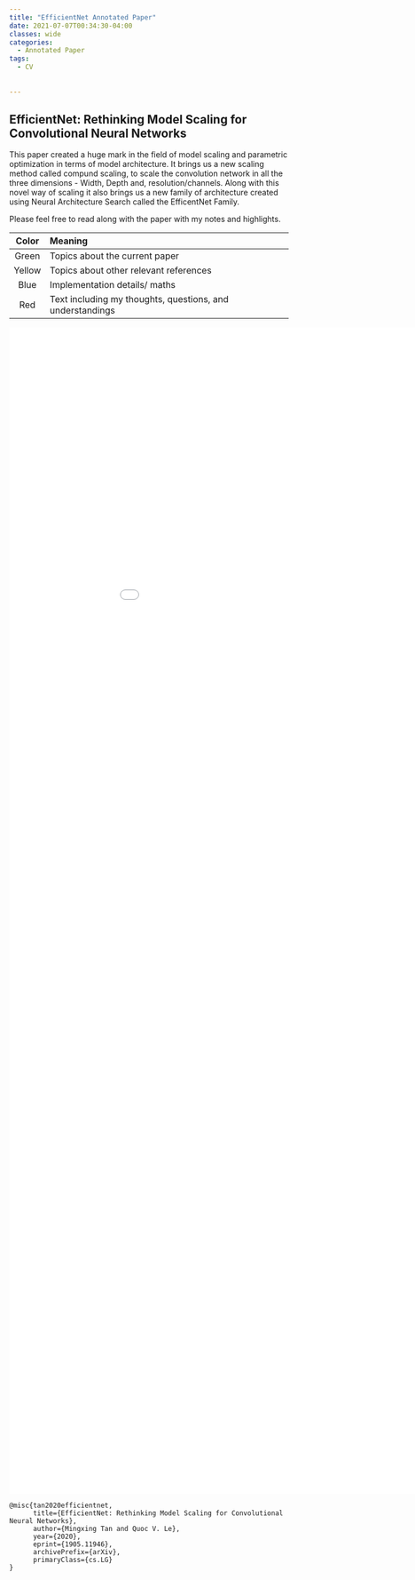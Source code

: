 ```yaml
---
title: "EfficientNet Annotated Paper"
date: 2021-07-07T00:34:30-04:00
classes: wide
categories:
  - Annotated Paper
tags:
  - CV
  
  
---
```


## EfficientNet: Rethinking Model Scaling for Convolutional Neural Networks ##

This paper created a huge mark in the field of model scaling and parametric optimization in terms of model architecture.
It brings us a new scaling method called compund scaling, to scale the convolution network in all the three dimensions - Width, Depth and, resolution/channels. Along with this novel way of scaling it also brings us a new family of architecture created using Neural Architecture Search called the EfficentNet Family.

Please feel free to read along with the paper with my notes and highlights.

| Color | Meaning |
| :---: | :--- | 
| Green | Topics about the current paper |
| Yellow | Topics about other relevant references |
| Blue | Implementation details/ maths |
| Red | Text including my thoughts, questions, and understandings | 

<embed src="/assets/pdfs/EfficientNet.pdf" width="1000px" height="2100px" />

<br>

```
@misc{tan2020efficientnet,
      title={EfficientNet: Rethinking Model Scaling for Convolutional Neural Networks}, 
      author={Mingxing Tan and Quoc V. Le},
      year={2020},
      eprint={1905.11946},
      archivePrefix={arXiv},
      primaryClass={cs.LG}
}
```